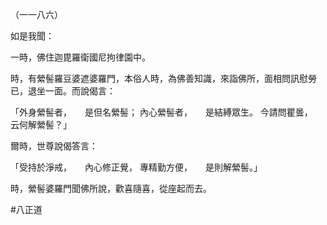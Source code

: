 （一一八六）

如是我聞：

一時，佛住迦毘羅衛國尼拘律園中。

時，有縈髻羅豆婆遮婆羅門，本俗人時，為佛善知識，來詣佛所，面相問訊慰勞已，退坐一面。而說偈言：

「外身縈髻者，　　是但名縈髻；
內心縈髻者，　　是結縛眾生。
今請問瞿曇，　　云何解縈髻？」

爾時，世尊說偈答言：

「受持於淨戒，　　內心修正覺，
專精勤方便，　　是則解縈髻。」

時，縈髻婆羅門聞佛所說，歡喜隨喜，從座起而去。





#八正道
